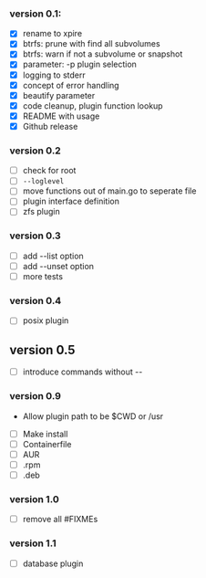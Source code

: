### version 0.1:

- [x] rename to xpire
- [x] btrfs: prune with find all subvolumes
- [x] btrfs: warn if not a subvolume or snapshot
- [x] parameter: -p plugin selection
- [x] logging to stderr
- [x] concept of error handling
- [x] beautify parameter
- [x] code cleanup, plugin function lookup
- [x] README with usage
- [x] Github release

### version 0.2

- [ ] check for root
- [ ] `--loglevel`
- [ ] move functions out of main.go to seperate file
- [ ] plugin interface definition
- [ ] zfs plugin

### version 0.3

- [ ] add --list option
- [ ] add --unset option
- [ ] more tests

### version 0.4

- [ ] posix plugin

## version 0.5

- [ ] introduce commands without --

### version 0.9

- Allow plugin path to be $CWD or /usr
- [ ] Make install
- [ ] Containerfile
- [ ] AUR
- [ ] .rpm
- [ ] .deb

### version 1.0

- [ ] remove all #FIXMEs

### version 1.1

- [ ] database plugin

